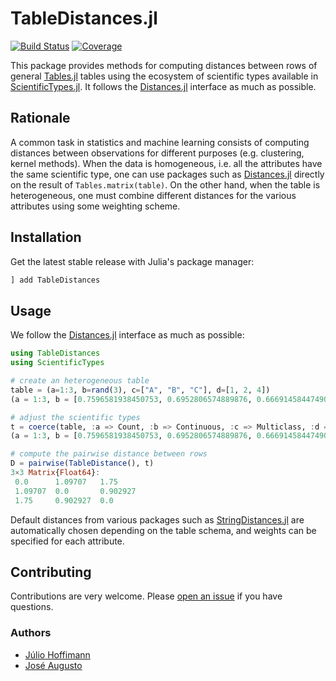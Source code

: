 # TableDistances.jl

[![Build Status](https://github.com/juliohm/TableDistances.jl/workflows/CI/badge.svg)](https://github.com/juliohm/TableDistances.jl/actions)
[![Coverage](https://codecov.io/gh/juliohm/TableDistances.jl/branch/master/graph/badge.svg)](https://codecov.io/gh/juliohm/TableDistances.jl)

This package provides methods for computing distances between rows of general
[Tables.jl](https://github.com/JuliaData/Tables.jl) tables using the ecosystem
of scientific types available in [ScientificTypes.jl](https://github.com/JuliaAI/ScientificTypes.jl).
It follows the [Distances.jl](https://github.com/JuliaStats/Distances.jl) interface
as much as possible.

## Rationale

A common task in statistics and machine learning consists of computing distances between observations
for different purposes (e.g. clustering, kernel methods). When the data is homogeneous, i.e. all the
attributes have the same scientific type, one can use packages such as [Distances.jl](https://github.com/JuliaStats/Distances.jl)
directly on the result of `Tables.matrix(table)`. On the other hand, when the table is heterogeneous,
one must combine different distances for the various attributes using some weighting scheme.

## Installation

Get the latest stable release with Julia's package manager:

```julia
] add TableDistances
```

## Usage

We follow the [Distances.jl](https://github.com/JuliaStats/Distances.jl) interface as much as possible:

```julia
using TableDistances
using ScientificTypes

# create an heterogeneous table
table = (a=1:3, b=rand(3), c=["A", "B", "C"], d=[1, 2, 4])
(a = 1:3, b = [0.7596581938450753, 0.6952806574889876, 0.6669145844749085], c = ["A", "B", "C"], d = [1, 2, 4])

# adjust the scientific types
t = coerce(table, :a => Count, :b => Continuous, :c => Multiclass, :d => OrderedFactor)
(a = 1:3, b = [0.7596581938450753, 0.6952806574889876, 0.6669145844749085], c = CategoricalArrays.CategoricalValue{String, UInt32}["A", "B", "C"], d = CategoricalArrays.CategoricalValue{Int64, UInt32}[1, 2, 4])

# compute the pairwise distance between rows
D = pairwise(TableDistance(), t)
3×3 Matrix{Float64}:
 0.0      1.09707   1.75
 1.09707  0.0       0.902927
 1.75     0.902927  0.0
```

Default distances from various packages such as
[StringDistances.jl](https://github.com/matthieugomez/StringDistances.jl)
are automatically chosen depending on the table schema, and weights can
be specified for each attribute.

## Contributing

Contributions are very welcome. Please [open an issue](https://github.com/JuliaML/TableDistances.jl/issues) if you have questions.

### Authors

- [Júlio Hoffimann](https://github.com/juliohm)
- [José Augusto](https://github.com/mrr00b00t)
